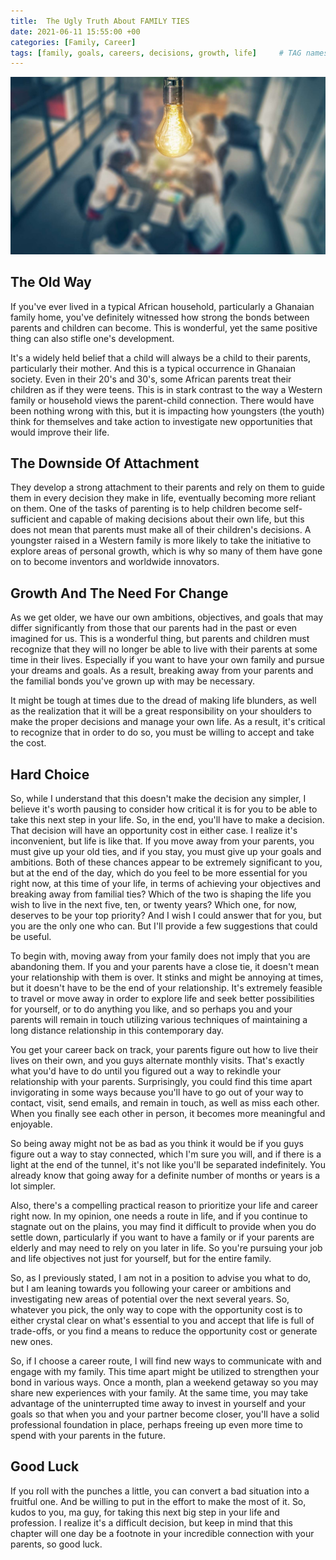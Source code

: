 ```yaml
---
title: 	The Ugly Truth About FAMILY TIES
date: 2021-06-11 15:55:00 +00
categories: [Family, Career]
tags: [family, goals, careers, decisions, growth, life]     # TAG names should always be lowercase
---
```


![networking](/assets/img/Networking.jpg)

## The Old Way

If you've ever lived in a typical African household, particularly a Ghanaian family home, you've definitely witnessed how strong the bonds between parents and children can become. This is wonderful, yet the same positive thing can also stifle one's development.

It's a widely held belief that a child will always be a child to their parents, particularly their mother. And this is a typical occurrence in Ghanaian society. Even in their 20's and 30's, some African parents treat their children as if they were teens. This is in stark contrast to the way a Western family or household views the parent-child connection. There would have been nothing wrong with this, but it is impacting how youngsters (the youth) think for themselves and take action to investigate new opportunities that would improve their life.

## The Downside Of Attachment

They develop a strong attachment to their parents and rely on them to guide them in every decision they make in life, eventually becoming more reliant on them. One of the tasks of parenting is to help children become self-sufficient and capable of making decisions about their own life, but this does not mean that parents must make all of their children's decisions. A youngster raised in a Western family is more likely to take the initiative to explore areas of personal growth, which is why so many of them have gone on to become inventors and worldwide innovators.

## Growth And The Need For Change

As we get older, we have our own ambitions, objectives, and goals that may differ significantly from those that our parents had in the past or even imagined for us. This is a wonderful thing, but parents and children must recognize that they will no longer be able to live with their parents at some time in their lives. Especially if you want to have your own family and pursue your dreams and goals. As a result, breaking away from your parents and the familial bonds you've grown up with may be necessary.

It might be tough at times due to the dread of making life blunders, as well as the realization that it will be a great responsibility on your shoulders to make the proper decisions and manage your own life. As a result, it's critical to recognize that in order to do so, you must be willing to accept and take the cost.

## Hard Choice

So, while I understand that this doesn't make the decision any simpler, I believe it's worth pausing to consider how critical it is for you to be able to take this next step in your life. So, in the end, you'll have to make a decision. That decision will have an opportunity cost in either case. I realize it's inconvenient, but life is like that. If you move away from your parents, you must give up your old ties, and if you stay, you must give up your goals and ambitions. Both of these chances appear to be extremely significant to you, but at the end of the day, which do you feel to be more essential for you right now, at this time of your life, in terms of achieving your objectives and breaking away from familial ties? Which of the two is shaping the life you wish to live in the next five, ten, or twenty years? Which one, for now, deserves to be your top priority?
And I wish I could answer that for you, but you are the only one who can. But I'll provide a few suggestions that could be useful.

To begin with, moving away from your family does not imply that you are abandoning them. If you and your parents have a close tie, it doesn't mean your relationship with them is over. It stinks and might be annoying at times, but it doesn't have to be the end of your relationship. It's extremely feasible to travel or move away in order to explore life and seek better possibilities for yourself, or to do anything you like, and so perhaps you and your parents will remain in touch utilizing various techniques of maintaining a long distance relationship in this contemporary day.

You get your career back on track, your parents figure out how to live their lives on their own, and you guys alternate monthly visits. That's exactly what you'd have to do until you figured out a way to rekindle your relationship with your parents. Surprisingly, you could find this time apart invigorating in some ways because you'll have to go out of your way to contact, visit, send emails, and remain in touch, as well as miss each other. When you finally see each other in person, it becomes more meaningful and enjoyable.

So being away might not be as bad as you think it would be if you guys figure out a way to stay connected, which I'm sure you will, and if there is a light at the end of the tunnel, it's not like you'll be separated indefinitely. You already know that going away for a definite number of months or years is a lot simpler.

Also, there's a compelling practical reason to prioritize your life and career right now. In my opinion, one needs a route in life, and if you continue to stagnate out on the plains, you may find it difficult to provide when you do settle down, particularly if you want to have a family or if your parents are elderly and may need to rely on you later in life. So you're pursuing your job and life objectives not just for yourself, but for the entire family.

So, as I previously stated, I am not in a position to advise you what to do, but I am leaning towards you following your career or ambitions and investigating new areas of potential over the next several years. So, whatever you pick, the only way to cope with the opportunity cost is to either crystal clear on what's essential to you and accept that life is full of trade-offs, or you find a means to reduce the opportunity cost or generate new ones.

So, if I choose a career route, I will find new ways to communicate with and engage with my family. This time apart might be utilized to strengthen your bond in various ways. Once a month, plan a weekend getaway so you may share new experiences with your family. At the same time, you may take advantage of the uninterrupted time away to invest in yourself and your goals so that when you and your partner become closer, you'll have a solid professional foundation in place, perhaps freeing up even more time to spend with your parents in the future.

## Good Luck

If you roll with the punches a little, you can convert a bad situation into a fruitful one. And be willing to put in the effort to make the most of it. So, kudos to you, ma guy, for taking this next big step in your life and profession. I realize it's a difficult decision, but keep in mind that this chapter will one day be a footnote in your incredible connection with your parents, so good luck.
